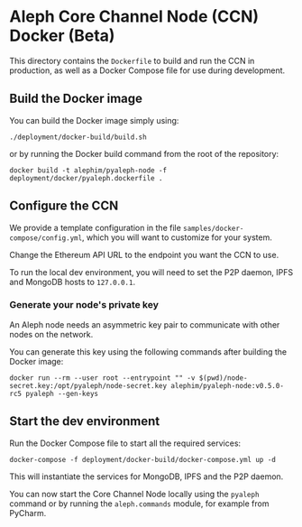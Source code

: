 # Aleph Core Channel Node (CCN) Docker (Beta)

This directory contains the `Dockerfile` to build and run the CCN in production,
as well as a Docker Compose file for use during development.

## Build the Docker image

You can build the Docker image simply using:
```shell script
./deployment/docker-build/build.sh
```

or by running the Docker build command from the root of the repository:
```shell script
docker build -t alephim/pyaleph-node -f deployment/docker/pyaleph.dockerfile .
```

## Configure the CCN

We provide a template configuration in the file `samples/docker-compose/config.yml`,
which you will want to customize for your system.

Change the Ethereum API URL to the endpoint you want the CCN to use.

To run the local dev environment, you will need to set the P2P daemon, IPFS and MongoDB hosts to `127.0.0.1`.

### Generate your node's private key

An Aleph node needs an asymmetric key pair to communicate with other nodes on the network.

You can generate this key using the following commands after building the Docker image:
```shell script
docker run --rm --user root --entrypoint "" -v $(pwd)/node-secret.key:/opt/pyaleph/node-secret.key alephim/pyaleph-node:v0.5.0-rc5 pyaleph --gen-keys
```

## Start the dev environment

Run the Docker Compose file to start all the required services:

```
docker-compose -f deployment/docker-build/docker-compose.yml up -d
```

This will instantiate the services for MongoDB, IPFS and the P2P daemon.

You can now start the Core Channel Node locally using the `pyaleph` command or by running the `aleph.commands` module,
for example from PyCharm.

